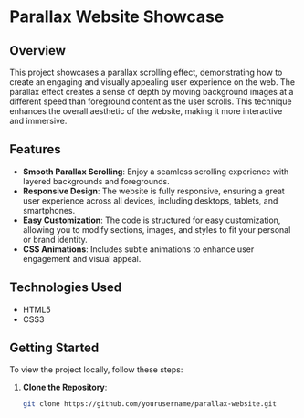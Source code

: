 
# Parallax Website Showcase

## Overview

This project showcases a parallax scrolling effect, demonstrating how to create an engaging and visually appealing user experience on the web. The parallax effect creates a sense of depth by moving background images at a different speed than foreground content as the user scrolls. This technique enhances the overall aesthetic of the website, making it more interactive and immersive.

## Features

- **Smooth Parallax Scrolling**: Enjoy a seamless scrolling experience with layered backgrounds and foregrounds.
- **Responsive Design**: The website is fully responsive, ensuring a great user experience across all devices, including desktops, tablets, and smartphones.
- **Easy Customization**: The code is structured for easy customization, allowing you to modify sections, images, and styles to fit your personal or brand identity.
- **CSS Animations**: Includes subtle animations to enhance user engagement and visual appeal.

## Technologies Used

- HTML5
- CSS3

## Getting Started

To view the project locally, follow these steps:

1. **Clone the Repository**:
   ```bash
   git clone https://github.com/yourusername/parallax-website.git
